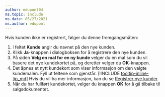 ```yaml
---
author: edupont04
ms.topic: include
ms.date: 05/27/2021
ms.author: edupont
---
```


Hvis kunden ikke er registrert, følger du denne fremgangsmåten:

1. I feltet **Kunde** angir du navnet på den nye kunden.
2. Klikk **Ja**-knappen i dialogboksen for å registrere den nye kunden.
3. På siden **Velg en mal for en ny kunde** velger du en mal som du vil basere det nye kundekortet på, og deretter velger du **OK**-knappen.
4. Det åpnes et nytt kundekort som viser informasjon om den valgte kundemalen. Fyll ut feltene som gjenstår. [!INCLUDE [tooltip-inline-tip_md](tooltip-inline-tip_md.md)] Hvis du vil ha mer informasjon, kan du se [Registrer nye kunder](../sales-how-register-new-customers.md).  
5. Når du har fullført kundekortet, velger du knappen **OK** for å gå tilbake til salgsdokumentet.
